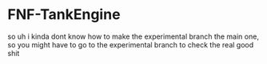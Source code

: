 # FNF-TankEngine
so uh i kinda dont know how to make the experimental branch the main one, so you might have to go to the experimental branch to check the real good shit
